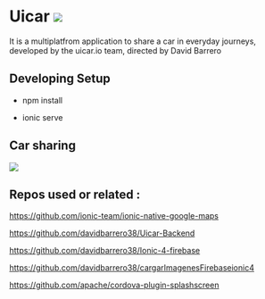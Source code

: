 # Uicar   <img src="http://uicar.io/images/favicon.png">

It is a multiplatfrom application to share a car in everyday journeys, developed by the uicar.io team, directed by David Barrero



 
## Developing Setup 


* npm install 

* ionic serve 




## Car sharing


<img src="http://uicar.io/images/Artboarden.png">




## Repos used or related :

https://github.com/ionic-team/ionic-native-google-maps

https://github.com/davidbarrero38/Uicar-Backend

https://github.com/davidbarrero38/Ionic-4-firebase

https://github.com/davidbarrero38/cargarImagenesFirebaseionic4

https://github.com/apache/cordova-plugin-splashscreen
